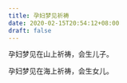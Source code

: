 ```yaml
---
title: 孕妇梦见祈祷
date: 2020-02-15T20:54:12+08:00
draft: false
---
```


孕妇梦见在山上祈祷，会生儿子。<br>

孕妇梦见在海上祈祷，会生女儿。<br>

